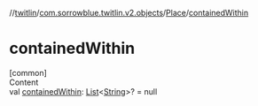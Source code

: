 //[twitlin](../../index.md)/[com.sorrowblue.twitlin.v2.objects](../index.md)/[Place](index.md)/[containedWithin](contained-within.md)



# containedWithin  
[common]  
Content  
val [containedWithin](contained-within.md): [List](https://kotlinlang.org/api/latest/jvm/stdlib/kotlin.collections/-list/index.html)<[String](https://kotlinlang.org/api/latest/jvm/stdlib/kotlin/-string/index.html)>? = null  



